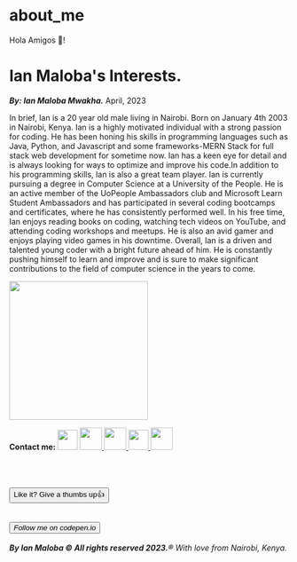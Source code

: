 # about_me
<html>
  <head>
     <p>
      Hola Amigos 👋!
    </p>
  </head>
  <body>

  <h1>Ian Maloba's Interests.</h1>
      <p><em><b>By: Ian Maloba Mwakha.</b></em> April, 2023</p>
        <p>In brief, Ian is a 20 year old male living in Nairobi. Born on January 4th 2003 in Nairobi, Kenya.
Ian is a highly motivated individual with a strong passion for coding. He has been honing his skills in programming languages such as Java, Python, and Javascript and some frameworks-MERN Stack for full stack web development for sometime now. Ian has a keen eye for detail and is always looking for ways to optimize and improve his code.In addition to his programming skills, Ian is also a great team player. Ian is currently pursuing a degree in Computer Science at a University of the People. He is an active member of the UoPeople Ambassadors club and Microsoft Learn Student Ambassadors and has participated in several coding bootcamps and certificates, where he has consistently performed well. In his free time, Ian enjoys reading books on coding, watching tech videos on YouTube, and attending coding workshops and meetups. He is also an avid gamer and enjoys playing video games in his downtime. Overall, Ian is a driven and talented young coder with a bright future ahead of him. He is constantly pushing himself to learn and improve and is sure to make significant contributions to the field of computer science in the years to come.<p>
    <img src="https://avatars.githubusercontent.com/u/127621186?v=4"width= 250px class="myImage"/></p>
 
    
 <p>
      <b>Contact me: </b><a href="https://www.linkedin.com/in/ianmalobamwakha/" target="_blank"> <img src="https://pbs.twimg.com/profile_images/1508518003184349187/1KQYoqPY_400x400.png" width=36px/></a>
    <a href="ianmalobamwakha@gmail.com" target="_blank"> <img src="https://encrypted-tbn0.gstatic.com/images?q=tbn:ANd9GcThMp_w31QIxPkclKoeQk_LwqWqYLBVKX2cnAybUvi0gQ&s" width=40px/>
      </a><a href="https://github.com/IanMalobaMwakha" target="_blank"> <img src="https://github.githubassets.com/images/modules/logos_page/GitHub-Mark.png" width=40px/>
      </a><a href="https://api.whatsapp.com/send?phone=254746883374&text=Hello,%20this%20is%20Ian.%20Thank%20you%20for%20contacting%20me!" target="_blank"> <img src="https://pbs.twimg.com/profile_images/1318652224638124032/wrpp2Nl4_400x400.png" width=36px/>
      </a><a href="https://msng.link/o/?@malobaian=tg" target="_blank"> <img src="https://upload.wikimedia.org/wikipedia/commons/thumb/8/83/Telegram_2019_Logo.svg/800px-Telegram_2019_Logo.svg.png" width=40px/>
      </a>
    </p> 
  
    
    
<br>
<br>
<br>
<input type = "button"
       value = "Like it? Give a thumbs up👍"
       text-align = "right"
       onclick = "alert('I APPRECIATE IT, THANKS🙏!!')">
  
<br>
<br>
<br>
    <a href="https://codepen.io/ianmalobamwakha/pens/public"target="_blank"><button><em>Follow me on codepen.io</em></button></a>
<br>
<br>
<em><b> By Ian Maloba © All rights reserved 2023.®</b> With love from Nairobi, Kenya.</em>
<br>  
  </body>
</html>

